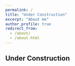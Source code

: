 ```yaml
---
permalink: /
title: "Under Construction"
excerpt: "About me"
author_profile: true
redirect_from: 
  - /about/
  - /about.html
---
```


## Under Construction
